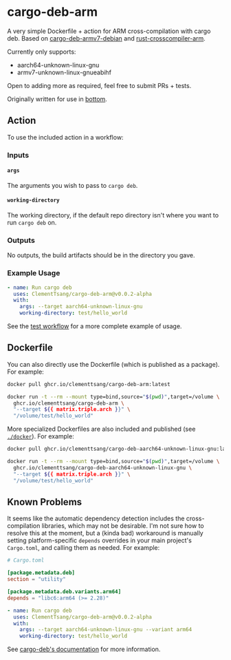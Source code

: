# cargo-deb-arm

A very simple Dockerfile + action for ARM cross-compilation with cargo deb. Based on [cargo-deb-armv7-debian](https://github.com/ebbflow-io/cargo-deb-armv7-debian)
and [rust-crosscompiler-arm](https://github.com/dlecan/rust-crosscompiler-arm).

Currently only supports:

- aarch64-unknown-linux-gnu
- armv7-unknown-linux-gnueabihf

Open to adding more as required, feel free to submit PRs + tests.

Originally written for use in [bottom](https://github.com/ClementTsang/bottom).

## Action

To use the included action in a workflow:

### Inputs

#### `args`

The arguments you wish to pass to `cargo deb`.

#### `working-directory`

The working directory, if the default repo directory isn't where you want to run `cargo deb` on.

### Outputs

No outputs, the build artifacts should be in the directory you gave.

### Example Usage

```yaml
- name: Run cargo deb
  uses: ClementTsang/cargo-deb-arm@v0.0.2-alpha
  with:
    args: --target aarch64-unknown-linux-gnu
    working-directory: test/hello_world
```

See the [test workflow](./.github/workflows/test.yml) for a more complete example of usage.

## Dockerfile

You can also directly use the Dockerfile (which is published as a package). For example:

```bash
docker pull ghcr.io/clementtsang/cargo-deb-arm:latest

docker run -t --rm --mount type=bind,source="$(pwd)",target=/volume \
  ghcr.io/clementtsang/cargo-deb-arm \
  "--target ${{ matrix.triple.arch }}" \
  "/volume/test/hello_world"
```

More specialized Dockerfiles are also included and published (see [`./docker`](./docker/)). For example:

```bash
docker pull ghcr.io/clementtsang/cargo-deb-aarch64-unknown-linux-gnu:latest

docker run -t --rm --mount type=bind,source="$(pwd)",target=/volume \
  ghcr.io/clementtsang/cargo-deb-aarch64-unknown-linux-gnu \
  "--target ${{ matrix.triple.arch }}" \
  "/volume/test/hello_world"
```

## Known Problems

It seems like the automatic dependency detection includes the cross-compilation libraries, which may not be desirable. I'm not sure how to resolve this at the moment, but a (kinda bad) workaround is manually setting platform-specific `depends` overrides in your main project's `Cargo.toml`, and calling them as needed. For example:

```toml
# Cargo.toml

[package.metadata.deb]
section = "utility"

[package.metadata.deb.variants.arm64]
depends = "libc6:arm64 (>= 2.28)"
```

```yaml
- name: Run cargo deb
  uses: ClementTsang/cargo-deb-arm@v0.0.2-alpha
  with:
    args: --target aarch64-unknown-linux-gnu --variant arm64
    working-directory: test/hello_world
```

See [cargo-deb's documentation](https://github.com/kornelski/cargo-deb#packagemetadatadebvariantsname) for more information.
